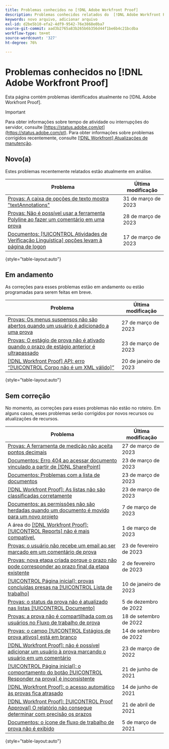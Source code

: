 ```yaml
---
title: Problemas conhecidos no [!DNL Adobe Workfront Proof]
description: Problemas conhecidos relatados do  [!DNL Adobe Workfront Proof]
keywords: novo arquivo, adicionar arquivo
exl-id: d2be5b10-efa2-4df9-9542-76e3868e0ba7
source-git-commit: aad3b2765a83b265b6b356d44f1be6b4c21bcdba
workflow-type: tm+mt
source-wordcount: '327'
ht-degree: 76%

---
```


# Problemas conhecidos no [!DNL Adobe Workfront Proof]

Esta página contém problemas identificados atualmente no [!DNL Adobe Workfront Proof].

>[!IMPORTANT]
>
>Para obter informações sobre tempo de atividade ou interrupções do servidor, consulte [https://status.adobe.com/pt](https://status.adobe.com/pt). Para obter informações sobre problemas corrigidos recentemente, consulte [[!DNL Workfront] Atualizações de manutenção](../maintenance/current-updates.md).

## Novo(a)

Estes problemas recentemente relatados estão atualmente em análise.

| **Problema** | **Última modificação** |
| -----------------------------------------------------------------| ----------------- |
| [Provas: A caixa de opções de texto mostra &quot;textAnnotations&quot;](known-issues-workfront-proof/proof-text-shows-textannotation.md) | 31 de março de 2023 |
| [Provas: Não é possível usar a ferramenta Polyline ao fazer um comentário em uma prova](known-issues-workfront/wf-proof-polyline-tool-does-not-work.md) | 28 de março de 2023 |
| [Documentos: [!UICONTROL Atividades de Verificação Linguística] opções levam à página de logon](known-issues-workfront/wf-documents-taken-to-login-screen.md) | 17 de março de 2023 |

{style="table-layout:auto"}

## Em andamento

As correções para esses problemas estão em andamento ou estão programadas para serem feitas em breve.

| **Problema** | **Última modificação** |
| -----------------------------------------------------------------| ----------------- |
| [Provas: Os menus suspensos não são abertos quando um usuário é adicionado a uma prova](known-issues-workfront/wf-proofs-dropdowns-disabled-when-adding-user.md) | 27 de março de 2023 |
| [Provas: O estágio de prova não é ativado quando o prazo de estágio anterior é ultrapassado](known-issues-workfront/wf-proofs-stage-does-not-activate-from-deadline.md) | 23 de março de 2023 |
| [[!DNL Workfront Proof] API: erro “[!UICONTROL Corpo não é um XML válido]”](known-issues-workfront-proof/proof-error-body-is-not-a-valid-xml.md) | 20 de janeiro de 2023 |

{style="table-layout:auto"}

## Sem correção

No momento, as correções para esses problemas não estão no roteiro. Em alguns casos, esses problemas serão corrigidos por novos recursos ou atualizações de recursos.

| **Problema** | **Última modificação** |
| -----------------------------------------------------------------| ----------------- |
| [Provas: A ferramenta de medição não aceita pontos decimais](known-issues-workfront/wf-proofs-measure-not-not-accepting-decimals.md) | 27 de março de 2023 |
| [Documentos: Erro 404 ao acessar documento vinculado a partir de [!DNL SharePoint]](known-issues-workfront/wf-documents-404-when-accessing-document-in-sharepoint.md) | 23 de março de 2023 |
| [Documentos: Problemas com a lista de documentos](known-issues-workfront/wf-documents-list-missing-elements.md) | 23 de março de 2023 |
| [[!DNL Workfront Proof]: As listas não são classificadas corretamente](known-issues-workfront-proof/proof-lists-not-sorted-correctly.md) | 23 de março de 2023 |
| [Documentos: as permissões não são herdadas quando um documento é movido para um novo projeto](known-issues-workfront/wf-documents-permissions-not-interited-when-moved.md) | 7 de março de 2023 |
| A área do [[!DNL Workfront Proof]: [!UICONTROL Reports]  não é mais compatível.](known-issues-workfront-proof/proof-reports-analytics-not-working.md) | 1 de março de 2023 |
| [Provas: o usuário não recebe um email ao ser marcado em um comentário de prova](known-issues-workfront-proof/proof-user-not-emailed-when-tagged.md) | 23 de fevereiro de 2023 |
| [Provas: nova etapa criada porque o prazo não pode corresponder ao prazo final da etapa existente](known-issues-workfront-proof/proof-new-stage-created.md) | 2 de fevereiro de 2023 |
| [[!UICONTROL Página inicial]: provas concluídas presas na [!UICONTROL Lista de trabalho]](known-issues-workfront-proof/completed-proofs-stuck-in-the-work-list.md) | 10 de janeiro de 2023 |
| [Provas: o status da prova não é atualizado nas listas [!UICONTROL Documento]](known-issues-workfront/wf-documents-status-not-updating-in-document-list.md) | 5 de dezembro de 2022 |
| [Provas: a prova não é compartilhada com os usuários no Fluxo de trabalho de prova](known-issues-workfront-proof/proof-user-in-stage-does-not-get-access.md) | 18 de setembro de 2022 |
| [Provas: o campo [!UICONTROL Estágios de prova ativos] está em branco](known-issues-workfront/wf-documents-stages-do-not-populate-on-proof.md) | 14 de setembro de 2022 |
| [[!DNL Workfront Proof]: não é possível adicionar um usuário à prova marcando o usuário em um comentário](known-issues-workfront-proof/cannot-add-user-to-proof.md) | 23 de março de 2022 |
| [[!UICONTROL Página inicial]: o comportamento do botão [!UICONTROL Responder na prova] é inconsistente](known-issues-workfront-proof/reply-in-proof-button-behavior-is-inconsistent.md) | 21 de junho de 2021 |
| [[!DNL Workfront Proof]: o acesso automático às provas fica atrasado](known-issues-workfront-proof/automatic-access-to-proofs-are-delayed.md) | 14 de junho de 2021 |
| [[!DNL Workfront Proof]: [!UICONTROL Proof Approval] O relatório não consegue determinar com precisão os prazos](known-issues-workfront-proof/proof-approval-report-cant-accurately-determine-deadlines.md) | 21 de abril de 2021 |
| [Documentos: o ícone de fluxo de trabalho de prova não é exibido](known-issues-workfront-proof/proof-workflow-icon-is-not-displaying.md) | 5 de março de 2021 |

{style="table-layout:auto"}

